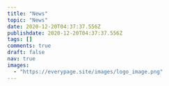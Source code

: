 ```yaml
---
title: "News"
topic: "News"
date: 2020-12-20T04:37:37.556Z
publishdate: 2020-12-20T04:37:37.556Z
tags: []
comments: true
draft: false
nav: true
images: 
  - "https://everypage.site/images/logo_image.png"
---
```

